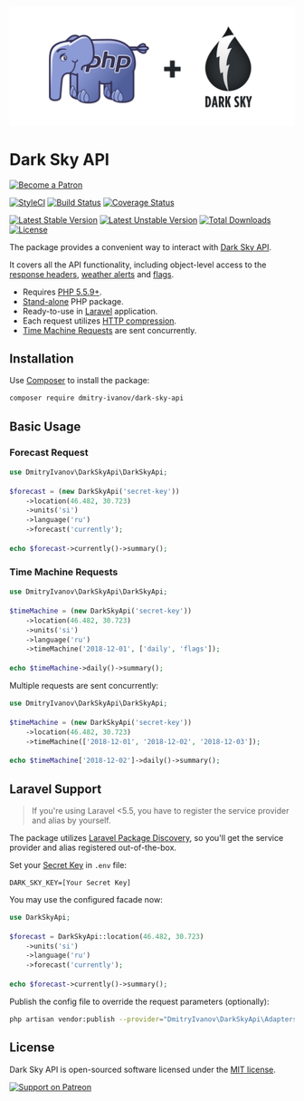 ![PHP Library for the Dark Sky API](art/dark-sky-api.png)

# Dark Sky API

[<img src="https://raw.githubusercontent.com/dmitry-ivanov/dark-sky-api/master/art/become-a-patron.png" alt="Become a Patron" width="160" />](https://patreon.com/dmitryivanov)

[![StyleCI](https://github.styleci.io/repos/148543382/shield?branch=master&style=flat)](https://github.styleci.io/repos/148543382)
[![Build Status](https://travis-ci.com/dmitry-ivanov/dark-sky-api.svg?branch=master)](https://travis-ci.com/dmitry-ivanov/dark-sky-api)
[![Coverage Status](https://coveralls.io/repos/github/dmitry-ivanov/dark-sky-api/badge.svg?branch=master)](https://coveralls.io/github/dmitry-ivanov/dark-sky-api?branch=master)

[![Latest Stable Version](https://poser.pugx.org/dmitry-ivanov/dark-sky-api/v/stable)](https://packagist.org/packages/dmitry-ivanov/dark-sky-api)
[![Latest Unstable Version](https://poser.pugx.org/dmitry-ivanov/dark-sky-api/v/unstable)](https://packagist.org/packages/dmitry-ivanov/dark-sky-api)
[![Total Downloads](https://poser.pugx.org/dmitry-ivanov/dark-sky-api/downloads)](https://packagist.org/packages/dmitry-ivanov/dark-sky-api)
[![License](https://poser.pugx.org/dmitry-ivanov/dark-sky-api/license)](https://packagist.org/packages/dmitry-ivanov/dark-sky-api)

The package provides a convenient way to interact with [Dark Sky API](https://darksky.net/dev/docs).

It covers all the API functionality, including object-level access to the [response headers](https://darksky.net/dev/docs#response-headers), [weather alerts](https://darksky.net/dev/docs#alerts) and [flags](https://darksky.net/dev/docs#flags).

- Requires [PHP 5.5.9+](https://php.net/releases#5.5.9).
- [Stand-alone](#basic-usage) PHP package.
- Ready-to-use in [Laravel](#laravel-support) application.
- Each request utilizes [HTTP compression](https://darksky.net/dev/docs#response-notes).
- [Time Machine Requests](https://darksky.net/dev/docs#time-machine-request) are sent concurrently.

## Installation

Use [Composer](https://getcomposer.org) to install the package:

```bash
composer require dmitry-ivanov/dark-sky-api
```

## Basic Usage

### Forecast Request

```php
use DmitryIvanov\DarkSkyApi\DarkSkyApi;

$forecast = (new DarkSkyApi('secret-key'))
    ->location(46.482, 30.723)
    ->units('si')
    ->language('ru')
    ->forecast('currently');

echo $forecast->currently()->summary();
```

### Time Machine Requests

```php
use DmitryIvanov\DarkSkyApi\DarkSkyApi;

$timeMachine = (new DarkSkyApi('secret-key'))
    ->location(46.482, 30.723)
    ->units('si')
    ->language('ru')
    ->timeMachine('2018-12-01', ['daily', 'flags']);

echo $timeMachine->daily()->summary();
```

Multiple requests are sent concurrently:

```php
use DmitryIvanov\DarkSkyApi\DarkSkyApi;

$timeMachine = (new DarkSkyApi('secret-key'))
    ->location(46.482, 30.723)
    ->timeMachine(['2018-12-01', '2018-12-02', '2018-12-03']);

echo $timeMachine['2018-12-02']->daily()->summary();
```

## Laravel Support

> If you're using Laravel <5.5, you have to register the service provider and alias by yourself.

The package utilizes [Laravel Package Discovery](https://laravel.com/docs/master/packages#package-discovery), so you'll get the service provider and alias registered out-of-the-box.

Set your [Secret Key](https://darksky.net/dev/register) in `.env` file:

```dotenv
DARK_SKY_KEY=[Your Secret Key]
```

You may use the configured facade now:

```php
use DarkSkyApi;

$forecast = DarkSkyApi::location(46.482, 30.723)
    ->units('si')
    ->language('ru')
    ->forecast('currently');

echo $forecast->currently()->summary();
```

Publish the config file to override the request parameters (optionally):

```bash
php artisan vendor:publish --provider="DmitryIvanov\DarkSkyApi\Adapters\Laravel\DarkSkyApiServiceProvider"
```

## License

Dark Sky API is open-sourced software licensed under the [MIT license](LICENSE.md).

[<img src="https://raw.githubusercontent.com/dmitry-ivanov/dark-sky-api/master/art/support-on-patreon.png" alt="Support on Patreon" width="125" />](https://patreon.com/dmitryivanov)

